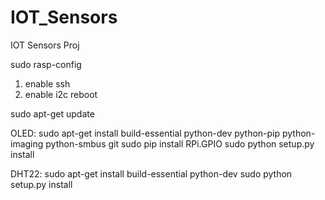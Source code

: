 # IOT_Sensors
IOT Sensors Proj

sudo rasp-config
1. enable ssh
2. enable i2c
reboot

sudo apt-get update

OLED:
sudo apt-get install build-essential python-dev python-pip python-imaging python-smbus git
sudo pip install RPi.GPIO
sudo python setup.py install

DHT22:
sudo apt-get install build-essential python-dev
sudo python setup.py install


